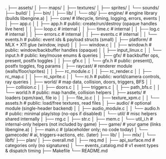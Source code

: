 
.
├── assets/
│   ├── maps/
│   ├── textures/
│   ├── sprites/
│   └── sounds/
├── build/
│   ├── bin/
│   ├── lib/
│   └── obj/
├── engine/                          # engine library (builds libengine.a)
│   ├── core/                        # lifecycle, timing, logging, errors, events
│   │   ├── app.c
│   │   ├── app.h                    # public: create/run/destroy (opaque handles live here)
│   │   ├── loop.c                   # internal
│   │   ├── time.c                   # internal
│   │   ├── log.c                    # internal
│   │   ├── errors.c                 # internal
│   │   ├── events.c                 # internal
│   │   └── events.h                 # public: event ids & payload structs (small)
│   ├── platform/                    # MLX + X11 glue (window, input)
│   │   ├── window.c
│   │   ├── window.h                 # public: window/backbuffer handles (opaque)
│   │   ├── input_linux.c
│   │   └── input.h                  # public: key/mouse enums & queries
│   ├── gfx/                         # backbuffer ops, present, postfx toggles
│   │   ├── gfx.c
│   │   └── gfx.h                    # public: present(), postfx toggles, fog params
│   ├── raycast/                     # renderer module (walls/floor/sprites)
│   │   ├── rc_module.c
│   │   ├── rc_render.c
│   │   ├── rc_map.c
│   │   ├── rc_sprite.c
│   │   └── rc.h                     # public: world/camera controls, ray queries
│   ├── world/                       # map data, collision, doors, triggers, BFS
│   │   ├── collision.c
│   │   ├── doors.c
│   │   ├── triggers.c
│   │   ├── path_bfs.c
│   │   └── world.h                  # public: map handle, collision helpers
│   ├── assets/                      # loaders (xpm/raw), file io
│   │   ├── file_io.c
│   │   ├── texture_xpm.c
│   │   └── assets.h                 # public: load/free textures, read files
│   ├── audio/                       # optional module (single-header backend)
│   │   ├── audio_module.c
│   │   └── audio.h                  # public: minimal play/stop (no-ops if disabled)
│   └── util/                        # misc helpers shared internally
│       ├── rng.c
│       ├── str.c
│       ├── mem.c
│       └── util_i.h                 # internal-only helpers (not included by game)
├── game/                            # your game (links libengine.a)
│   ├── main.c                       # (placeholder only; no code today)
│   └── gamecode/                    # ai, triggers→actions, etc. (later)
├── lib/
│   ├── mlx/
│   └── libft/
├── plan/
│   ├── overall.md
│   ├── req.md
│   ├── api_surface.md               # categories only (no signatures)
│   └── events_catalog.md            # v1 event types & dispatch timing
├── Makefile
└── README.md

